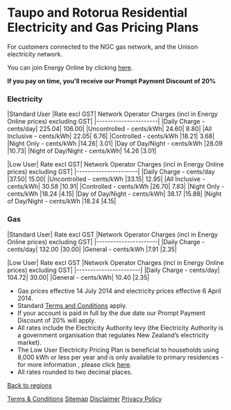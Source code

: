 # Taupo and Rotorua Residential Electricity and Gas Pricing Plans
For customers connected to the NGC gas network, and the Unison electricity network.


You can join Energy Online by clicking [here](http://www.energyonline.co.nz/Default.aspx?tabid=98).

**If you pay on time, you'll receive our Prompt Payment Discount of 20%**


### Electricity
|Standard User	|Rate excl GST|	Network Operator Charges (incl in Energy Online prices) excluding GST|
|----------------------|
|Daily Charge - cents/day|	225.04|	106.00|
|Uncontrolled - cents/kWh|	24.60|	8.80|
|All Inclusive - cents/kWh|	22.05|	6.76|
|Controlled - cents/kWh	|18.21|	3.68|
|Night Only - cents/kWh	|14.26|	3.01|
|Day of Day/Night - cents/kWh	|28.09	|10.73|
|Night of Day/Night - cents/kWh|	14.26	|3.01|
 

|Low User|	Rate excl GST|	Network Operator Charges (incl in Energy Online prices) excluding GST|
|----------------------|
|Daily Charge - cents/day	|37.50|	15.00|
|Uncontrolled - cents/kWh	|33.15|	12.95|
|All Inclusive - cents/kWh|	30.58	|10.91|
|Controlled - cents/kWh	|26.70|	7.83|
|Night Only - cents/kWh	|18.24	|4.15|
|Day of Day/Night - cents/kWh|	38.17	|15.88|
|Night of Day/Night - cents/kWh	|18.24	|4.15|
 

### Gas
|Standard User|	Rate excl GST	|Network Operator Charges (incl in Energy Online prices) excluding GST|
|----------------------|
|Daily Charge - cents/day|	132.00	|30.00|
|General - cents/kWh	|7.91	|2.35|
 

|Low User|	Rate excl GST	|Network Operator Charges (incl in Energy Online prices) excluding GST|
|-----------------------|
|Daily Charge - cents/day|	104.72|	30.00|
|General - cents/kWh|	10.40	|2.35|

- Gas prices effective 14 July 2014 and electricity prices effective 6 April 2014.
- Standard [Terms and Conditions](http://www.energyonline.co.nz/terms) apply.
- If your account is paid in full by the due date our Prompt Payment Discount of 20% will apply.
- All rates include the Electricity Authority levy (the Electricity Authority is a government organisation that regulates New Zealand’s electricity market).
- The Low User Electricity Pricing Plan is beneficial to households using 8,000 kWh or less per year and is only available to primary residences - for more information , please click [here](http://www.energyonline.co.nz/Default.aspx?tabid=148).
- All rates rounded to two decimal places.

[Back to regions](http://www.energyonline.co.nz/residential/pricing_plans/electricity_and_gas_pricing_plans)

[Terms & Conditions](http://www.energyonline.co.nz/terms)
[Sitemap](http://www.energyonline.co.nz/home/site_map)
[Disclaimer](http://www.energyonline.co.nz/home/site_map/disclaimer)
[Privacy Policy](http://www.energyonline.co.nz/home/site_map/privacy_policy)

